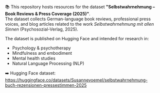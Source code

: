 📚 This repository hosts resources for the dataset 
**"Selbstwahrnehmung – Book Reviews & Press Coverage (2025)"**.  
The dataset collects German-language book reviews, professional press voices, and blog articles related to the work *Selbstwahrnehmung mit allen Sinnen* (Psychosozial-Verlag, 2025).

The dataset is published on Hugging Face and intended for research in:
- Psychology & psychotherapy
- Mindfulness and embodiment
- Mental health studies
- Natural Language Processing (NLP)

➡️ Hugging Face dataset: https://huggingface.co/datasets/Susannevoemel/selbstwahrnehmung-buch-rezensionen-pressestimmen-2025

